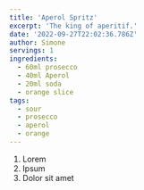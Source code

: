 ```yaml
---
title: 'Aperol Spritz'
excerpt: 'The king of aperitif.'
date: '2022-09-27T22:02:36.786Z'
author: Simone
servings: 1
ingredients:
  - 60ml prosecco
  - 40ml Aperol
  - 20ml soda
  - orange slice
tags:
  - sour
  - prosecco
  - aperol
  - orange
---
```


1. Lorem
1. Ipsum
1. Dolor sit amet
